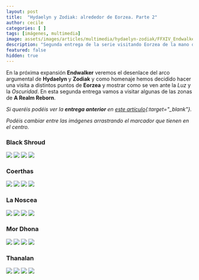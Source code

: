 ```yaml
---
layout: post
title:  "Hydaelyn y Zodiak: alrededor de Eorzea. Parte 2"
author: cecile
categories: [ ]
tags: [imágenes, multimedia]
image: assets/images/articles/multimedia/hydaelyn-zodiak/FFXIV_Endwalker_Amano_art.jpg
description: "Segunda entrega de la serie visitando Eorzea de la mano de Hydaelyn y Zodiak."
featured: false
hidden: true
---
```

En la próxima expansión **Endwalker** veremos el desenlace del arco argumental de **Hydaelyn** y **Zodiak** y como homenaje hemos decidido hacer una visita a distintos puntos de **Eorzea** y mostrar como se ven ante la *Luz* y la *Oscuridad*. En esta segunda entrega vamos a visitar algunas de las zonas de **A Realm Reborn**.

*Si queréis podéis ver la **entrega anterior** en [este artículo](/hydaelyn-zodiak-1/){:target="_blank"}.*

*Podéis cambiar entre las imágenes arrastrando el marcador que tienen en el centro.*

### Black Shroud

<img-comparison-slider>
  <img slot="before" src="{{ site.baseurl }}/assets/images/articles/multimedia/hydaelyn-zodiak-2/black_shroud/central_haukke_d.jpg" />
  <img slot="after" src="{{ site.baseurl }}/assets/images/articles/multimedia/hydaelyn-zodiak-2/black_shroud/central_haukke_n.jpg" />
</img-comparison-slider>

<img-comparison-slider>
  <img slot="before" src="{{ site.baseurl }}/assets/images/articles/multimedia/hydaelyn-zodiak-2/black_shroud/central_shroud_d.jpg" />
  <img slot="after" src="{{ site.baseurl }}/assets/images/articles/multimedia/hydaelyn-zodiak-2/black_shroud/central_shroud_n.jpg" />
</img-comparison-slider>

### Coerthas

<img-comparison-slider>
  <img slot="before" src="{{ site.baseurl }}/assets/images/articles/multimedia/hydaelyn-zodiak-2/coerthas/coerthas_1_d.jpg" />
  <img slot="after" src="{{ site.baseurl }}/assets/images/articles/multimedia/hydaelyn-zodiak-2/coerthas/coerthas_1_n.jpg" />
</img-comparison-slider>

<img-comparison-slider>
  <img slot="before" src="{{ site.baseurl }}/assets/images/articles/multimedia/hydaelyn-zodiak-2/coerthas/coerthas_2_d.jpg" />
  <img slot="after" src="{{ site.baseurl }}/assets/images/articles/multimedia/hydaelyn-zodiak-2/coerthas/coerthas_2_n.jpg" />
</img-comparison-slider>

### La Noscea

<img-comparison-slider>
  <img slot="before" src="{{ site.baseurl }}/assets/images/articles/multimedia/hydaelyn-zodiak-2/la_noscea/eastern_d.jpg" />
  <img slot="after" src="{{ site.baseurl }}/assets/images/articles/multimedia/hydaelyn-zodiak-2/la_noscea/eastern_n.jpg" />
</img-comparison-slider>

<img-comparison-slider>
  <img slot="before" src="{{ site.baseurl }}/assets/images/articles/multimedia/hydaelyn-zodiak-2/la_noscea/outer_upper_d.jpg" />
  <img slot="after" src="{{ site.baseurl }}/assets/images/articles/multimedia/hydaelyn-zodiak-2/la_noscea/outer_upper_n.jpg" />
</img-comparison-slider>

### Mor Dhona

<img-comparison-slider>
  <img slot="before" src="{{ site.baseurl }}/assets/images/articles/multimedia/hydaelyn-zodiak-2/mor_dhona/mor_dhona_1_d.jpg" />
  <img slot="after" src="{{ site.baseurl }}/assets/images/articles/multimedia/hydaelyn-zodiak-2/mor_dhona/mor_dhona_1_n.jpg" />
</img-comparison-slider>

<img-comparison-slider>
  <img slot="before" src="{{ site.baseurl }}/assets/images/articles/multimedia/hydaelyn-zodiak-2/mor_dhona/mor_dhona_2_d.jpg" />
  <img slot="after" src="{{ site.baseurl }}/assets/images/articles/multimedia/hydaelyn-zodiak-2/mor_dhona/mor_dhona_2_n.jpg" />
</img-comparison-slider>

### Thanalan

<img-comparison-slider>
  <img slot="before" src="{{ site.baseurl }}/assets/images/articles/multimedia/hydaelyn-zodiak-2/thanalan/central_thanalan_d.jpg" />
  <img slot="after" src="{{ site.baseurl }}/assets/images/articles/multimedia/hydaelyn-zodiak-2/thanalan/central_thanalan_n.jpg" />
</img-comparison-slider>

<img-comparison-slider>
  <img slot="before" src="{{ site.baseurl }}/assets/images/articles/multimedia/hydaelyn-zodiak-2/thanalan/eastern_d.jpg" />
  <img slot="after" src="{{ site.baseurl }}/assets/images/articles/multimedia/hydaelyn-zodiak-2/thanalan/eastern_n.jpg" />
</img-comparison-slider>

